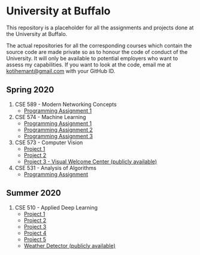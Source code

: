 # University at Buffalo

This repository is a placeholder for all the assignments and projects done at the University at Buffalo.

The actual repositories for all the corresponding courses which contain the source code are made private so as to honour the code of conduct of the University. It will only be available to potential employers who want to assess my capabilities. If you want to look at the code, email me at kotihemant@gmail.com with your GitHub ID.

## Spring 2020

1. CSE 589 - Modern Networking Concepts
   - [Programming Assignment 1](https://github.com/HemantKoti/CSE-589/tree/master/Programming%20Assignment%201)
2. CSE 574 - Machine Learning
   - [Programming Assignment 1](https://github.com/HemantKoti/CSE-574/tree/master/PA%201)
   - [Programming Assignment 2](https://github.com/HemantKoti/CSE-574/tree/master/PA%202)
   - [Programming Assignment 3](https://github.com/HemantKoti/CSE-574/tree/master/PA%203)
3. CSE 573 - Computer Vision
   - [Project 1](https://github.com/HemantKoti/CSE-573/tree/master/Project%201)
   - [Project 2](https://github.com/HemantKoti/CSE-573/tree/master/Project%202)
   - [Project 3 - Visual Welcome Center (publicly available)](https://github.com/HemantKoti/Visual-Welcome-Center.git)
4. CSE 531 - Analysis of Algorithms
   - [Programming Assignment](https://github.com/HemantKoti/CSE-531.git)

## Summer 2020

1. CSE 510 - Applied Deep Learning
   - [Project 1](https://github.com/HemantKoti/CSE-510/tree/master/Project%201)
   - [Project 2](https://github.com/HemantKoti/CSE-510/tree/master/Project%202)
   - [Project 3](https://github.com/HemantKoti/CSE-510/tree/master/Project%203)
   - [Project 4](https://github.com/HemantKoti/CSE-510/tree/master/Project%204)
   - [Project 5](https://github.com/HemantKoti/CSE-510/tree/master/Project%205)
   - [Weather Detector (publicly available)](https://github.com/vamshigujjari/Weather-Detector)
